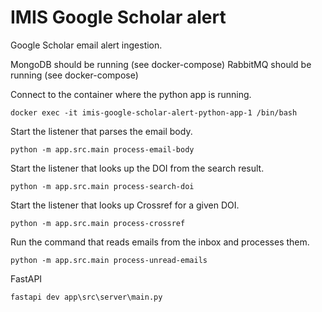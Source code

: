 # IMIS Google Scholar alert

Google Scholar email alert ingestion.

MongoDB should be running (see docker-compose)
RabbitMQ should be running (see docker-compose)

Connect to the container where the python app is running.
```
docker exec -it imis-google-scholar-alert-python-app-1 /bin/bash
```
Start the listener that parses the email body.
```
python -m app.src.main process-email-body
```
Start the listener that looks up the DOI from the search result.
```
python -m app.src.main process-search-doi
```
Start the listener that looks up Crossref for a given DOI.
```
python -m app.src.main process-crossref
```
Run the command that reads emails from the inbox and processes them.
```
python -m app.src.main process-unread-emails
```

FastAPI
```
fastapi dev app\src\server\main.py
```